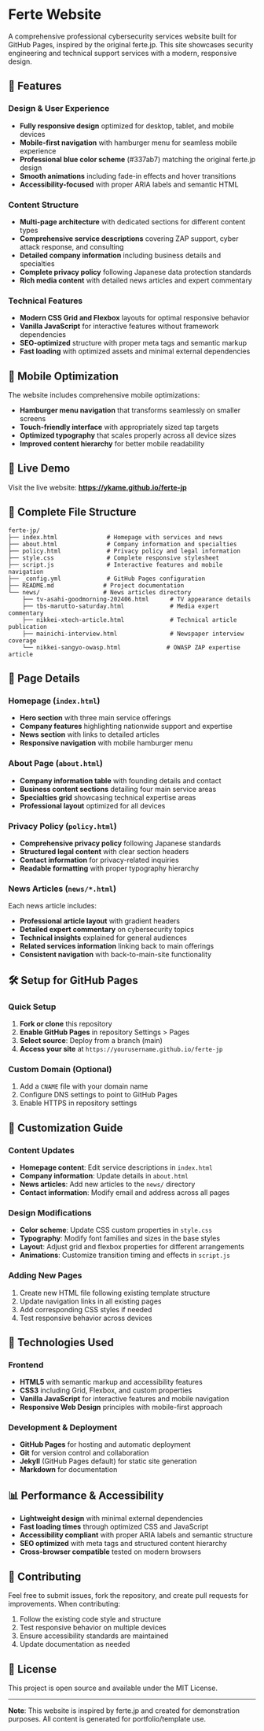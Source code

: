 # Ferte Website

A comprehensive professional cybersecurity services website built for GitHub Pages, inspired by the original ferte.jp. This site showcases security engineering and technical support services with a modern, responsive design.

## 🌟 Features

### Design & User Experience
- **Fully responsive design** optimized for desktop, tablet, and mobile devices
- **Mobile-first navigation** with hamburger menu for seamless mobile experience
- **Professional blue color scheme** (#337ab7) matching the original ferte.jp design
- **Smooth animations** including fade-in effects and hover transitions
- **Accessibility-focused** with proper ARIA labels and semantic HTML

### Content Structure
- **Multi-page architecture** with dedicated sections for different content types
- **Comprehensive service descriptions** covering ZAP support, cyber attack response, and consulting
- **Detailed company information** including business details and specialties
- **Complete privacy policy** following Japanese data protection standards
- **Rich media content** with detailed news articles and expert commentary

### Technical Features
- **Modern CSS Grid and Flexbox** layouts for optimal responsive behavior
- **Vanilla JavaScript** for interactive features without framework dependencies
- **SEO-optimized** structure with proper meta tags and semantic markup
- **Fast loading** with optimized assets and minimal external dependencies

## 📱 Mobile Optimization

The website includes comprehensive mobile optimizations:
- **Hamburger menu navigation** that transforms seamlessly on smaller screens
- **Touch-friendly interface** with appropriately sized tap targets
- **Optimized typography** that scales properly across all device sizes
- **Improved content hierarchy** for better mobile readability

## 🚀 Live Demo

Visit the live website: **https://ykame.github.io/ferte-jp**

## 📁 Complete File Structure

```
ferte-jp/
├── index.html              # Homepage with services and news
├── about.html              # Company information and specialties
├── policy.html             # Privacy policy and legal information
├── style.css               # Complete responsive stylesheet
├── script.js               # Interactive features and mobile navigation
├── _config.yml             # GitHub Pages configuration
├── README.md              # Project documentation
└── news/                  # News articles directory
    ├── tv-asahi-goodmorning-202406.html      # TV appearance details
    ├── tbs-marutto-saturday.html             # Media expert commentary
    ├── nikkei-xtech-article.html             # Technical article publication
    ├── mainichi-interview.html               # Newspaper interview coverage
    └── nikkei-sangyo-owasp.html             # OWASP ZAP expertise article
```

## 🎯 Page Details

### Homepage (`index.html`)
- **Hero section** with three main service offerings
- **Company features** highlighting nationwide support and expertise
- **News section** with links to detailed articles
- **Responsive navigation** with mobile hamburger menu

### About Page (`about.html`)
- **Company information table** with founding details and contact
- **Business content sections** detailing four main service areas
- **Specialties grid** showcasing technical expertise areas
- **Professional layout** optimized for all devices

### Privacy Policy (`policy.html`)
- **Comprehensive privacy policy** following Japanese standards
- **Structured legal content** with clear section headers
- **Contact information** for privacy-related inquiries
- **Readable formatting** with proper typography hierarchy

### News Articles (`news/*.html`)
Each news article includes:
- **Professional article layout** with gradient headers
- **Detailed expert commentary** on cybersecurity topics
- **Technical insights** explained for general audiences
- **Related services information** linking back to main offerings
- **Consistent navigation** with back-to-main-site functionality

## 🛠 Setup for GitHub Pages

### Quick Setup
1. **Fork or clone** this repository
2. **Enable GitHub Pages** in repository Settings > Pages
3. **Select source**: Deploy from a branch (main)
4. **Access your site** at `https://yourusername.github.io/ferte-jp`

### Custom Domain (Optional)
1. Add a `CNAME` file with your domain name
2. Configure DNS settings to point to GitHub Pages
3. Enable HTTPS in repository settings

## 🎨 Customization Guide

### Content Updates
- **Homepage content**: Edit service descriptions in `index.html`
- **Company information**: Update details in `about.html`
- **News articles**: Add new articles to the `news/` directory
- **Contact information**: Modify email and address across all pages

### Design Modifications
- **Color scheme**: Update CSS custom properties in `style.css`
- **Typography**: Modify font families and sizes in the base styles
- **Layout**: Adjust grid and flexbox properties for different arrangements
- **Animations**: Customize transition timing and effects in `script.js`

### Adding New Pages
1. Create new HTML file following existing template structure
2. Update navigation links in all existing pages
3. Add corresponding CSS styles if needed
4. Test responsive behavior across devices

## 🔧 Technologies Used

### Frontend
- **HTML5** with semantic markup and accessibility features
- **CSS3** including Grid, Flexbox, and custom properties
- **Vanilla JavaScript** for interactive features and mobile navigation
- **Responsive Web Design** principles with mobile-first approach

### Development & Deployment
- **GitHub Pages** for hosting and automatic deployment
- **Git** for version control and collaboration
- **Jekyll** (GitHub Pages default) for static site generation
- **Markdown** for documentation

## 📊 Performance & Accessibility

- **Lightweight design** with minimal external dependencies
- **Fast loading times** through optimized CSS and JavaScript
- **Accessibility compliant** with proper ARIA labels and semantic structure
- **SEO optimized** with meta tags and structured content hierarchy
- **Cross-browser compatible** tested on modern browsers

## 🤝 Contributing

Feel free to submit issues, fork the repository, and create pull requests for improvements. When contributing:
1. Follow the existing code style and structure
2. Test responsive behavior on multiple devices
3. Ensure accessibility standards are maintained
4. Update documentation as needed

## 📄 License

This project is open source and available under the MIT License.

---

**Note**: This website is inspired by ferte.jp and created for demonstration purposes. All content is generated for portfolio/template use.